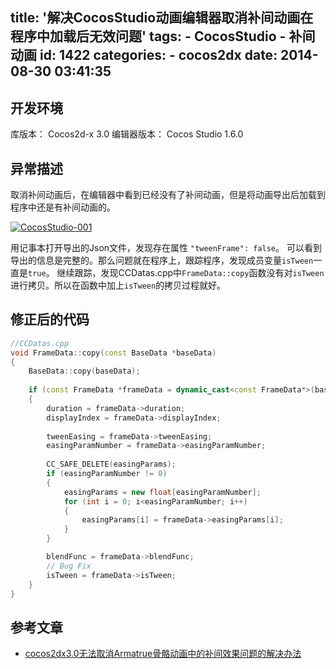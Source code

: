 title: '解决CocosStudio动画编辑器取消补间动画在程序中加载后无效问题'
tags:
    - CocosStudio
    - 补间动画
id: 1422
categories:
    - cocos2dx
date: 2014-08-30 03:41:35
---

## 开发环境

库版本： Cocos2d-x 3.0
编辑器版本： Cocos Studio 1.6.0

## 异常描述

取消补间动画后，在编辑器中看到已经没有了补间动画，但是将动画导出后加载到程序中还是有补间动画的。

[![CocosStudio-001](http://www.aemiot.com/wp-content/uploads/2014/08/CocosStudio-001.png)](http://www.aemiot.com/wp-content/uploads/2014/08/CocosStudio-001.png)

用记事本打开导出的Json文件，发现存在属性 `"tweenFrame": false`。 可以看到导出的信息是完整的。那么问题就在程序上，跟踪程序，发现成员变量`isTween`一直是`true`。 继续跟踪，发现CCDatas.cpp中`FrameData::copy`函数没有对`isTween`进行拷贝。所以在函数中加上`isTween`的拷贝过程就好。

<!-- more -->

## 修正后的代码

```cpp
//CCDatas.cpp
void FrameData::copy(const BaseData *baseData)
{
    BaseData::copy(baseData);
        
    if (const FrameData *frameData = dynamic_cast<const FrameData*>(baseData))
    {
        duration = frameData->duration;
        displayIndex = frameData->displayIndex;
        
        tweenEasing = frameData->tweenEasing;
        easingParamNumber = frameData->easingParamNumber;
        
        CC_SAFE_DELETE(easingParams);
        if (easingParamNumber != 0)
        {
            easingParams = new float[easingParamNumber];
            for (int i = 0; i<easingParamNumber; i++)
            {
                easingParams[i] = frameData->easingParams[i];
            }
        }

        blendFunc = frameData->blendFunc;
        // Bug Fix
        isTween = frameData->isTween;
    }
}
```

## 参考文章
- [cocos2dx3.0无法取消Armatrue骨骼动画中的补间效果问题的解决办法](http://blog.csdn.net/leafvmaple/article/details/24894015 "http://blog.csdn.net/leafvmaple/article/details/24894015")
